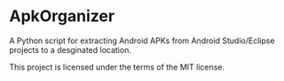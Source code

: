 # ApkOrganizer
A Python script for extracting Android APKs from Android Studio/Eclipse projects to a desginated location.

This project is licensed under the terms of the MIT license.
